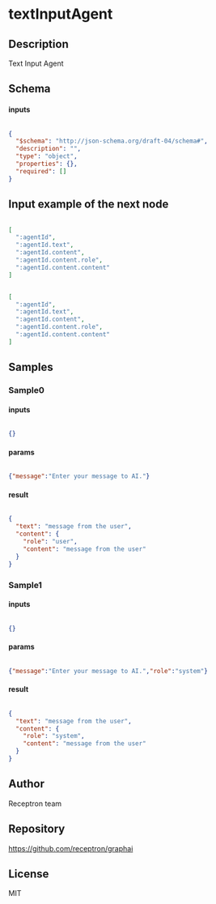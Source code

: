 # textInputAgent



## Description

Text Input Agent

## Schema

#### inputs

```json

{
  "$schema": "http://json-schema.org/draft-04/schema#",
  "description": "",
  "type": "object",
  "properties": {},
  "required": []
}

````

## Input example of the next node

```json

[
  ":agentId",
  ":agentId.text",
  ":agentId.content",
  ":agentId.content.role",
  ":agentId.content.content"
]

````
```json

[
  ":agentId",
  ":agentId.text",
  ":agentId.content",
  ":agentId.content.role",
  ":agentId.content.content"
]

````

## Samples

### Sample0

#### inputs

```json

{}

````

#### params

```json

{"message":"Enter your message to AI."}

````

#### result

```json

{
  "text": "message from the user",
  "content": {
    "role": "user",
    "content": "message from the user"
  }
}

````
### Sample1

#### inputs

```json

{}

````

#### params

```json

{"message":"Enter your message to AI.","role":"system"}

````

#### result

```json

{
  "text": "message from the user",
  "content": {
    "role": "system",
    "content": "message from the user"
  }
}

````

## Author

Receptron team

## Repository

https://github.com/receptron/graphai

## License

MIT

